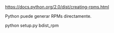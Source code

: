 https://docs.python.org/2.0/dist/creating-rpms.html

Python puede generar RPMs directamente.

python setup.py bdist_rpm
